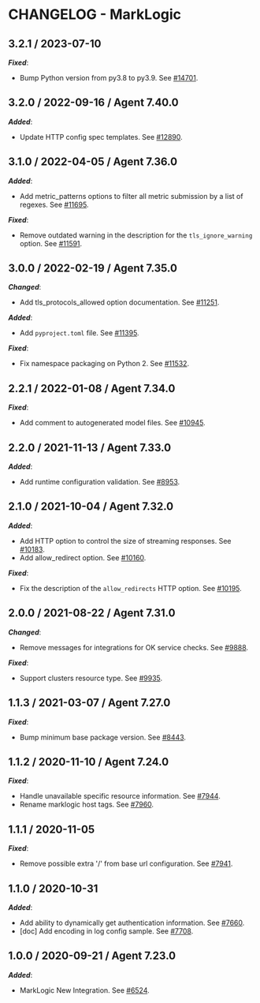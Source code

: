 # CHANGELOG - MarkLogic

## 3.2.1 / 2023-07-10

***Fixed***:

* Bump Python version from py3.8 to py3.9. See [#14701](https://github.com/DataDog/integrations-core/pull/14701).

## 3.2.0 / 2022-09-16 / Agent 7.40.0

***Added***: 

* Update HTTP config spec templates. See [#12890](https://github.com/DataDog/integrations-core/pull/12890).


## 3.1.0 / 2022-04-05 / Agent 7.36.0

***Added***: 

* Add metric_patterns options to filter all metric submission by a list of regexes. See [#11695](https://github.com/DataDog/integrations-core/pull/11695).

***Fixed***: 

* Remove outdated warning in the description for the `tls_ignore_warning` option. See [#11591](https://github.com/DataDog/integrations-core/pull/11591).


## 3.0.0 / 2022-02-19 / Agent 7.35.0

***Changed***: 

* Add tls_protocols_allowed option documentation. See [#11251](https://github.com/DataDog/integrations-core/pull/11251).

***Added***: 

* Add `pyproject.toml` file. See [#11395](https://github.com/DataDog/integrations-core/pull/11395).

***Fixed***: 

* Fix namespace packaging on Python 2. See [#11532](https://github.com/DataDog/integrations-core/pull/11532).


## 2.2.1 / 2022-01-08 / Agent 7.34.0

***Fixed***: 

* Add comment to autogenerated model files. See [#10945](https://github.com/DataDog/integrations-core/pull/10945).


## 2.2.0 / 2021-11-13 / Agent 7.33.0

***Added***: 

* Add runtime configuration validation. See [#8953](https://github.com/DataDog/integrations-core/pull/8953).


## 2.1.0 / 2021-10-04 / Agent 7.32.0

***Added***: 

* Add HTTP option to control the size of streaming responses. See [#10183](https://github.com/DataDog/integrations-core/pull/10183).
* Add allow_redirect option. See [#10160](https://github.com/DataDog/integrations-core/pull/10160).

***Fixed***: 

* Fix the description of the `allow_redirects` HTTP option. See [#10195](https://github.com/DataDog/integrations-core/pull/10195).


## 2.0.0 / 2021-08-22 / Agent 7.31.0

***Changed***: 

* Remove messages for integrations for OK service checks. See [#9888](https://github.com/DataDog/integrations-core/pull/9888).

***Fixed***: 

* Support clusters resource type. See [#9935](https://github.com/DataDog/integrations-core/pull/9935).


## 1.1.3 / 2021-03-07 / Agent 7.27.0

***Fixed***: 

* Bump minimum base package version. See [#8443](https://github.com/DataDog/integrations-core/pull/8443).


## 1.1.2 / 2020-11-10 / Agent 7.24.0

***Fixed***: 

* Handle unavailable specific resource information. See [#7944](https://github.com/DataDog/integrations-core/pull/7944).
* Rename marklogic host tags. See [#7960](https://github.com/DataDog/integrations-core/pull/7960).


## 1.1.1 / 2020-11-05

***Fixed***: 

* Remove possible extra '/' from base url configuration. See [#7941](https://github.com/DataDog/integrations-core/pull/7941).


## 1.1.0 / 2020-10-31

***Added***: 

* Add ability to dynamically get authentication information. See [#7660](https://github.com/DataDog/integrations-core/pull/7660).
* [doc] Add encoding in log config sample. See [#7708](https://github.com/DataDog/integrations-core/pull/7708).


## 1.0.0 / 2020-09-21 / Agent 7.23.0

***Added***: 

* MarkLogic New Integration. See [#6524](https://github.com/DataDog/integrations-core/pull/6524).


